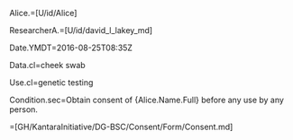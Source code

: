 Alice.=[U/id/Alice]

ResearcherA.=[U/id/david_l_lakey_md]

Date.YMDT=2016-08-25T08:35Z

Data.cl=cheek swab

Use.cl=genetic testing

Condition.sec=Obtain consent of {Alice.Name.Full} before any use by any person.

=[GH/KantaraInitiative/DG-BSC/Consent/Form/Consent.md]